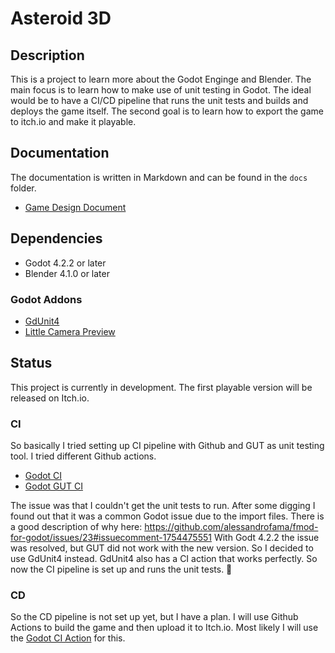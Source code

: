 # Asteroid 3D

## Description

This is a project to learn more about the Godot Enginge and Blender. The main focus is to learn how to make use of unit testing in Godot. The ideal would be to have a CI/CD pipeline that runs the unit tests and builds and deploys the game itself. The second goal is to learn how to export the game to itch.io and make it playable.

## Documentation

The documentation is written in Markdown and can be found in the `docs` folder.

- [Game Design Document](docs/GameDesignDocument.md)

## Dependencies

- Godot 4.2.2 or later
- Blender 4.1.0 or later

### Godot Addons

- [GdUnit4](https://github.com/MikeSchulze/gdUnit4)
- [Little Camera Preview](https://github.com/anthonyec/godot_little_camera_preview)

## Status

This project is currently in development. The first playable version will be released on Itch.io.

### CI

So basically I tried setting up CI pipeline with Github and GUT as unit testing tool. I tried different Github actions.

- [Godot CI](https://github.com/abarichello/godot-ci)
- [Godot GUT CI](https://github.com/ceceppa/godot-gut-ci)

The issue was that I couldn't get the unit tests to run. After some digging I found out that it was a common Godot issue due to the import files. There is a good description of why here: https://github.com/alessandrofama/fmod-for-godot/issues/23#issuecomment-1754475551
With Godt 4.2.2 the issue was resolved, but GUT did not work with the new version. So I decided to use GdUnit4 instead. GdUnit4 also has a CI action that works perfectly. So now the CI pipeline is set up and runs the unit tests. 🎉

### CD

So the CD pipeline is not set up yet, but I have a plan. I will use Github Actions to build the game and then upload it to Itch.io. Most likely I will use the [Godot CI Action](https://github.com/marketplace/actions/godot-ci) for this.
